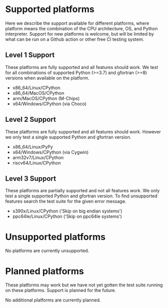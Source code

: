 # Supported platforms

Here we describe the support available for different platforms, where platform means the combination of the CPU architecture, OS, and Python interpreter. Support for new platforms is welcome, but will be limited by what can be run on a Github action or other free CI testing system.


## Level 1 Support

These platforms are fully supported and all features should work. We test for all combinations of supported Python (>=3.7) and gfortran (>=8) versions when available on the platform.

- x86_64/Linux/CPython
- x86_64/MacOS/CPython
- arm/MacOS/CPython (M-Chips)
- x64/Windows/CPython (via Choco)


## Level 2 Support

These platforms are fully supported and all features should work. However we only test a single supported Python and gfortran version.

- x86_64/Linux/PyPy
- x64/Windows/CPython (via Cygwin)
- arm32v7/Linux/CPython
- riscv64/Linux/CPython

## Level 3 Support

These platforms are partially supported and not all features work. We only test a single supported Python and gfortran version. To find unsupported features search the test suite for the given error message.

- s390x/Linux/CPython ('Skip on big endian systems')
- ppc64le/Linux/CPython ('Skip on ppc64le systems')

# Unsupported platforms

No platforms are currently unsupported.

# Planned platforms

These platforms may work but we have not yet gotten the test suite running on these platforms. Support is planned for the future.

No additional platforms are currently planned.
